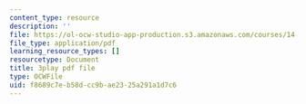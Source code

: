 ```yaml
---
content_type: resource
description: ''
file: https://ol-ocw-studio-app-production.s3.amazonaws.com/courses/14-01-principles-of-microeconomics-fall-2018/f8689c7eb58dcc9bae2325a291a1d7c6_0kA91PvS3sk.pdf
file_type: application/pdf
learning_resource_types: []
resourcetype: Document
title: 3play pdf file
type: OCWFile
uid: f8689c7e-b58d-cc9b-ae23-25a291a1d7c6
---
```

